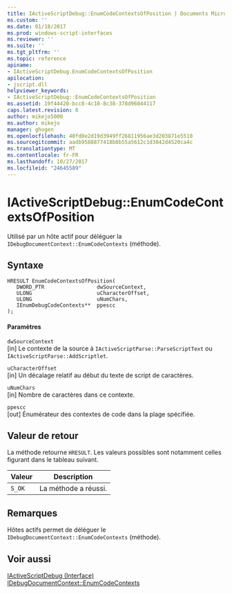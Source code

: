 ```yaml
---
title: IActiveScriptDebug::EnumCodeContextsOfPosition | Documents Microsoft
ms.custom: ''
ms.date: 01/18/2017
ms.prod: windows-script-interfaces
ms.reviewer: ''
ms.suite: ''
ms.tgt_pltfrm: ''
ms.topic: reference
apiname:
- IActiveScriptDebug.EnumCodeContextsOfPosition
apilocation:
- jscript.dll
helpviewer_keywords:
- IActiveScriptDebug::EnumCodeContextsOfPosition
ms.assetid: 19f44420-bcc8-4c10-8c38-378d96044117
caps.latest.revision: 8
author: mikejo5000
ms.author: mikejo
manager: ghogen
ms.openlocfilehash: 40fd8e2d19d3949ff26811956ae3d203871e5510
ms.sourcegitcommit: aadb9588877418b8b55a5612c1d3842d4520ca4c
ms.translationtype: MT
ms.contentlocale: fr-FR
ms.lasthandoff: 10/27/2017
ms.locfileid: "24645589"
---
```

# <a name="iactivescriptdebugenumcodecontextsofposition"></a>IActiveScriptDebug::EnumCodeContextsOfPosition
Utilisé par un hôte actif pour déléguer la `IDebugDocumentContext::EnumCodeContexts` (méthode).  
  
## <a name="syntax"></a>Syntaxe  
  
```  
HRESULT EnumCodeContextsOfPosition(  
   DWORD_PTR                 dwSourceContext,  
   ULONG                     uCharacterOffset,  
   ULONG                     uNumChars,  
   IEnumDebugCodeContexts**  ppescc  
);  
```  
  
#### <a name="parameters"></a>Paramètres  
 `dwSourceContext`  
 [in] Le contexte de la source à `IActiveScriptParse::ParseScriptText` ou `IActiveScriptParse::AddScriptlet`.  
  
 `uCharacterOffset`  
 [in] Un décalage relatif au début du texte de script de caractères.  
  
 `uNumChars`  
 [in] Nombre de caractères dans ce contexte.  
  
 `ppescc`  
 [out] Énumérateur des contextes de code dans la plage spécifiée.  
  
## <a name="return-value"></a>Valeur de retour  
 La méthode retourne `HRESULT`. Les valeurs possibles sont notamment celles figurant dans le tableau suivant.  
  
|Valeur|Description|  
|-----------|-----------------|  
|`S_OK`|La méthode a réussi.|  
  
## <a name="remarks"></a>Remarques  
 Hôtes actifs permet de déléguer le `IDebugDocumentContext::EnumCodeContexts` (méthode).  
  
## <a name="see-also"></a>Voir aussi  
 [IActiveScriptDebug (Interface)](../../winscript/reference/iactivescriptdebug-interface.md)   
 [IDebugDocumentContext::EnumCodeContexts](../../winscript/reference/idebugdocumentcontext-enumcodecontexts.md)